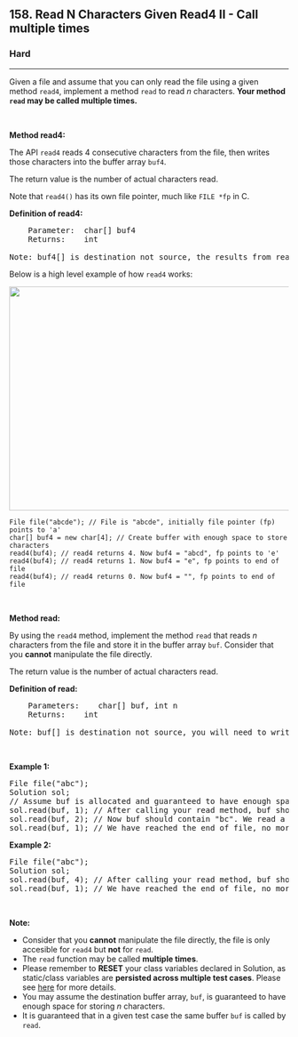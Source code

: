 <h2>158. Read N Characters Given Read4 II - Call multiple times</h2><h3>Hard</h3><hr><div><p>Given a file and assume that you can only read the file using a given method&nbsp;<code>read4</code>, implement a method <code>read</code> to read <em>n</em> characters. <strong>Your method <code>read</code> may be called multiple times.</strong></p>

<p>&nbsp;</p>

<p><b>Method read4: </b></p>

<p>The API&nbsp;<code>read4</code> reads 4 consecutive characters from the file, then writes those characters into the buffer array <code>buf4</code>.</p>

<p>The return value is the number of actual characters read.</p>

<p>Note that&nbsp;<code>read4()</code> has its own file pointer, much like <code>FILE *fp</code> in C.</p>

<p><b>Definition of read4:</b></p>

<pre>    Parameter:  char[] buf4
    Returns:    int

Note: buf4[] is destination not source, the results from read4 will be copied to buf4[]
</pre>

<p>Below is a high level example of how <code>read4</code> works:</p>

<p><img alt="" src="https://assets.leetcode.com/uploads/2020/07/01/157_example.png" style="width: 600px; height: 403px;"></p>

<pre><code>File file("abcde"); // File is "abcde", initially file pointer (fp) points to 'a'
char[] buf4 = new char[4]; // Create buffer with enough space to store characters
read4(buf4); // read4 returns 4. Now buf4 = "abcd", fp points to 'e'
read4(buf4); // read4 returns 1. Now buf4 = "e", fp points to end of file
read4(buf4); // read4 returns 0. Now buf4 = "", fp points to end of file</code>
</pre>

<p>&nbsp;</p>

<p><strong>Method read:</strong></p>

<p>By using the <code>read4</code> method, implement the method&nbsp;<code>read</code> that reads <i>n</i> characters from the file and store it in the&nbsp;buffer array&nbsp;<code>buf</code>. Consider that you <strong>cannot</strong> manipulate the file directly.</p>

<p>The return value is the number of actual characters read.</p>

<p><b>Definition of read: </b></p>

<pre>    Parameters:	char[] buf, int n
    Returns:	int

Note: buf[] is destination not source, you will need to write the results to buf[]
</pre>

<p>&nbsp;</p>

<p><strong>Example 1:</strong></p>

<pre>File file("abc");
Solution sol;
// Assume buf is allocated and guaranteed to have enough space for storing all characters from the file.
sol.read(buf, 1); // After calling your read method, buf should contain "a". We read a total of 1 character from the file, so return 1.
sol.read(buf, 2); // Now buf should contain "bc". We read a total of 2 characters from the file, so return 2.
sol.read(buf, 1); // We have reached the end of file, no more characters can be read. So return 0.
</pre>

<p><strong>Example 2:</strong></p>

<pre>File file("abc");
Solution sol;
sol.read(buf, 4); // After calling your read method, buf should contain "abc". We read a total of 3 characters from the file, so return 3.
sol.read(buf, 1); // We have reached the end of file, no more characters can be read. So return 0.
</pre>

<p>&nbsp;</p>

<p><strong>Note:</strong></p>

<ul>
	<li>Consider that you <strong>cannot</strong> manipulate the file directly, the file is only accesible for <code>read4</code> but&nbsp;<strong>not</strong> for <code>read</code>.</li>
	<li>The <code>read</code> function may be called <strong>multiple times</strong>.</li>
	<li>Please remember to <b>RESET</b> your class variables declared in Solution, as static/class variables are <b>persisted across multiple test cases</b>. Please see <a href="https://leetcode.com/faq/" target="_blank">here</a> for more details.</li>
	<li>You may assume the destination buffer array,&nbsp;<code>buf</code>,&nbsp;is guaranteed to have enough&nbsp;space for storing&nbsp;<em>n</em>&nbsp;characters.</li>
	<li>It is guaranteed that in a given test case the same buffer <code>buf</code> is called by <code>read</code>.</li>
</ul>
</div>